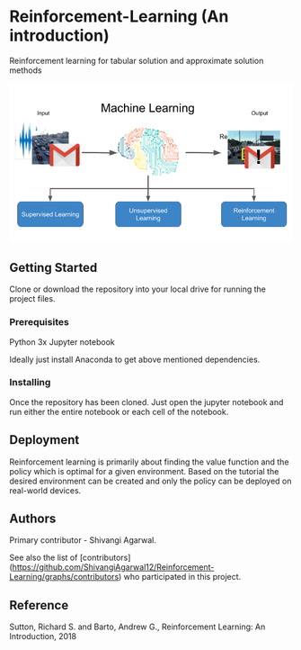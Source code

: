 # Reinforcement-Learning (An introduction)

Reinforcement learning for tabular solution and approximate solution methods

![Test Image](https://github.com/ShivangiAgarwal12/Reinforcement-Learning/blob/master/Multi%20armed%20bandits/Readme-images/RL-intro.png)

## Getting Started
Clone or download the repository into your local drive for running the project files.

### Prerequisites

Python 3x
Jupyter notebook

Ideally just install Anaconda to get above mentioned dependencies.

### Installing

Once the repository has been cloned. Just open the jupyter notebook and run either the entire notebook or each cell of the notebook.

## Deployment

Reinforcement learning is primarily about finding the value function and the policy which is optimal for a given environment. Based on the tutorial the desired environment can be created and only the policy can be deployed on real-world devices. 

## Authors

Primary contributor - Shivangi Agarwal.

See also the list of [contributors] (https://github.com/ShivangiAgarwal12/Reinforcement-Learning/graphs/contributors) who participated in this project.

## Reference
Sutton, Richard S. and Barto, Andrew G., Reinforcement Learning: An Introduction, 2018
